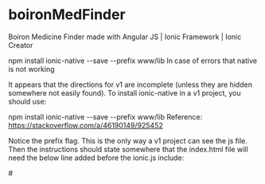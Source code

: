 # boironMedFinder
Boiron Medicine Finder made with Angular JS | Ionic Framework | Ionic Creator



npm install ionic-native --save --prefix www/lib In case of errors that native is not working

It appears that the directions for v1 are incomplete (unless they are hidden somewhere not easily found). To install ionic-native in a v1 project, you should use:

npm install ionic-native --save --prefix www/lib
Reference: https://stackoverflow.com/a/46190149/925452

Notice the prefix flag. This is the only way a v1 project can see the js file. Then the instructions should state somewhere that the index.html file will need the below line added before the ionic.js include:

#<script src="lib/node_modules/ionic-native/dist/ionic.native.min.js"></script>